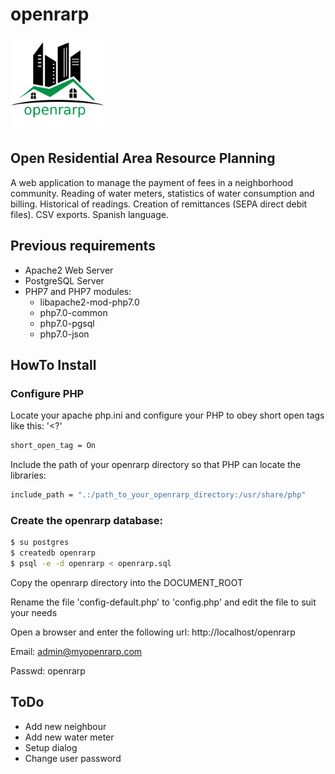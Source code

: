 # openrarp
<img src="images/openrarp_logo_large.png" width="150px" alt="openrarp logo"/>

## Open Residential Area Resource Planning
A web application to manage the payment of fees in a neighborhood community. Reading of water meters, statistics of water consumption and billing. Historical of readings. Creation of remittances (SEPA direct debit files). CSV exports. Spanish language.

## Previous requirements
- Apache2 Web Server
- PostgreSQL Server
- PHP7 and PHP7 modules:
  - libapache2-mod-php7.0
  - php7.0-common
  - php7.0-pgsql
  - php7.0-json

## HowTo Install

### Configure PHP
Locate your apache php.ini and configure your PHP to obey short open tags like this: '<?' 
```sh
short_open_tag = On
```
Include the path of your openrarp directory so that PHP can locate the libraries:
```sh
include_path = ".:/path_to_your_openrarp_directory:/usr/share/php"
```

### Create the openrarp database:

```sh
$ su postgres
$ createdb openrarp
$ psql -e -d openrarp < openrarp.sql
```

Copy the openrarp directory into the DOCUMENT_ROOT

Rename the file 'config-default.php' to 'config.php' and edit the file to suit your needs

Open a browser and enter the following url: 
http://localhost/openrarp

Email: admin@myopenrarp.com

Passwd: openrarp

## ToDo
- Add new neighbour
- Add new water meter
- Setup dialog
- Change user password

